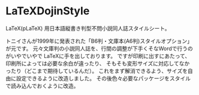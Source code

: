# LaTeXDojinStyle
LaTeX(pLaTeX) 用日本語縦書き判型不問小説同人誌スタイルシート。

トニイさんが1999年に発表された「B6判・文庫本(A6判)スタイルオプション」が元です。
元々文庫判の小説同人誌を、行間の調整が下手くそなWordで行うのがいやでいやで
LaTeXに手を出しております。
ですが印刷に出すにあたって、印刷所によっては必要な余白が違ったり、
そもそも変形サイズに対応してなかったり（どこまで期待しているんだ）。
これをまず解消できるよう、サイズを自由に設定できるように改造しました。
その後色々必要なパッケージをスタイルで読み込んでおくように改造。
